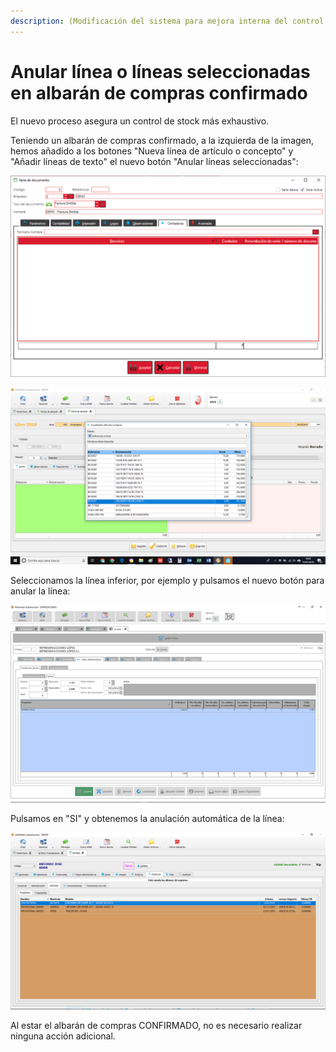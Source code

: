 ```yaml
---
description: (Modificación del sistema para mejora interna del control de stock)
---
```


# Anular línea o líneas seleccionadas en albarán de compras confirmado

El nuevo proceso asegura un control de stock más exhaustivo. 

Teniendo un albarán de compras confirmado, a la izquierda de la imagen, hemos añadido a los botones "Nueva línea de artículo o concepto" y "Añadir líneas de texto" el nuevo botón "Anular líneas seleccionadas":

![Anular l&#xED;neas seleccionadas](../../.gitbook/assets/image%20%28433%29.png)

![](../../.gitbook/assets/image%20%28352%29.png)

Seleccionamos la línea inferior, por ejemplo y pulsamos el nuevo botón para anular la línea:

![](../../.gitbook/assets/image%20%28115%29.png)

Pulsamos en "SI" y obtenemos la anulación automática de la línea:

![](../../.gitbook/assets/image%20%28125%29.png)

Al estar el albarán de compras CONFIRMADO, no es necesario realizar ninguna acción adicional.

